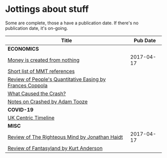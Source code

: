 # Jottings about stuff

Some are complete, those a have a publication date. If there's no publication date, it's on-going.

| Title | Pub Date |
|---|---|
| **ECONOMICS** | |
| [Money is created from nothing](money-is-created-from-nothing-V2.md) | 2017-04-17 |
| [Short list of MMT references](mmt-references.md) | |
| [Review of People's Quantitative Easing by Frances Coppola](peoples-qe-by-frances-coppola.md) | |
| [What Caused the Crash?](what-caused-the-crash.md)| |
| [Notes on Crashed by Adam Tooze](crashed.md) | |
| **COVID-19** | |
| [UK Centric Timeline](uk-timeline.md) |
| **MISC** | |
| [Review of The Righteous Mind by Jonathan Haidt](the-righteous-mind-by-jonathan-haidt.md) | 2017-04-17 |
| [Review of Fantasyland by Kurt Anderson](fantasyland-by-kurt-anderson.md)| |